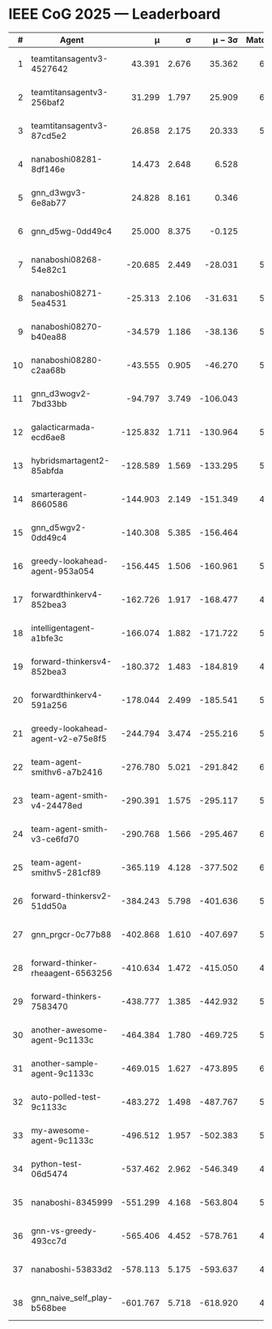 # IEEE CoG 2025 — Leaderboard

| # | Agent | μ | σ | μ − 3σ | Matches | Updated |
|---:|---|---:|---:|---:|---:|---|
| 1 | teamtitansagentv3-4527642 | 43.391 | 2.676 | 35.362 | 6096 | 2025-08-30 04:04 |
| 2 | teamtitansagentv3-256baf2 | 31.299 | 1.797 | 25.909 | 6056 | 2025-08-30 04:04 |
| 3 | teamtitansagentv3-87cd5e2 | 26.858 | 2.175 | 20.333 | 5560 | 2025-08-30 04:04 |
| 4 | nanaboshi08281-8df146e | 14.473 | 2.648 | 6.528 | 206 | 2025-08-30 04:04 |
| 5 | gnn_d3wgv3-6e8ab77 | 24.828 | 8.161 | 0.346 | 118 | 2025-08-30 04:04 |
| 6 | gnn_d5wg-0dd49c4 | 25.000 | 8.375 | -0.125 | 100 | 2025-08-30 04:04 |
| 7 | nanaboshi08268-54e82c1 | -20.685 | 2.449 | -28.031 | 5580 | 2025-08-30 04:04 |
| 8 | nanaboshi08271-5ea4531 | -25.313 | 2.106 | -31.631 | 5998 | 2025-08-30 04:04 |
| 9 | nanaboshi08270-b40ea88 | -34.579 | 1.186 | -38.136 | 5900 | 2025-08-30 04:04 |
| 10 | nanaboshi08280-c2aa68b | -43.555 | 0.905 | -46.270 | 5438 | 2025-08-30 04:04 |
| 11 | gnn_d3wogv2-7bd33bb | -94.797 | 3.749 | -106.043 | 224 | 2025-08-30 04:04 |
| 12 | galacticarmada-ecd6ae8 | -125.832 | 1.711 | -130.964 | 5560 | 2025-08-30 04:04 |
| 13 | hybridsmartagent2-85abfda | -128.589 | 1.569 | -133.295 | 5086 | 2025-08-30 04:04 |
| 14 | smarteragent-8660586 | -144.903 | 2.149 | -151.349 | 4522 | 2025-08-30 04:04 |
| 15 | gnn_d5wgv2-0dd49c4 | -140.308 | 5.385 | -156.464 | 180 | 2025-08-30 04:04 |
| 16 | greedy-lookahead-agent-953a054 | -156.445 | 1.506 | -160.961 | 5428 | 2025-08-30 04:04 |
| 17 | forwardthinkerv4-852bea3 | -162.726 | 1.917 | -168.477 | 4695 | 2025-08-30 04:04 |
| 18 | intelligentagent-a1bfe3c | -166.074 | 1.882 | -171.722 | 5031 | 2025-08-30 04:04 |
| 19 | forward-thinkersv4-852bea3 | -180.372 | 1.483 | -184.819 | 4701 | 2025-08-30 04:04 |
| 20 | forwardthinkerv4-591a256 | -178.044 | 2.499 | -185.541 | 5029 | 2025-08-30 04:04 |
| 21 | greedy-lookahead-agent-v2-e75e8f5 | -244.794 | 3.474 | -255.216 | 5700 | 2025-08-30 04:04 |
| 22 | team-agent-smithv6-a7b2416 | -276.780 | 5.021 | -291.842 | 6000 | 2025-08-30 04:04 |
| 23 | team-agent-smith-v4-24478ed | -290.391 | 1.575 | -295.117 | 5458 | 2025-08-30 04:04 |
| 24 | team-agent-smith-v3-ce6fd70 | -290.768 | 1.566 | -295.467 | 6398 | 2025-08-30 04:04 |
| 25 | team-agent-smithv5-281cf89 | -365.119 | 4.128 | -377.502 | 6040 | 2025-08-30 04:04 |
| 26 | forward-thinkersv2-51dd50a | -384.243 | 5.798 | -401.636 | 5308 | 2025-08-30 04:04 |
| 27 | gnn_prgcr-0c77b88 | -402.868 | 1.610 | -407.697 | 5410 | 2025-08-30 04:04 |
| 28 | forward-thinker-rheaagent-6563256 | -410.634 | 1.472 | -415.050 | 4928 | 2025-08-30 04:04 |
| 29 | forward-thinkers-7583470 | -438.777 | 1.385 | -442.932 | 5940 | 2025-08-30 04:04 |
| 30 | another-awesome-agent-9c1133c | -464.384 | 1.780 | -469.725 | 5620 | 2025-08-30 04:04 |
| 31 | another-sample-agent-9c1133c | -469.015 | 1.627 | -473.895 | 6020 | 2025-08-30 04:04 |
| 32 | auto-polled-test-9c1133c | -483.272 | 1.498 | -487.767 | 5800 | 2025-08-30 04:04 |
| 33 | my-awesome-agent-9c1133c | -496.512 | 1.957 | -502.383 | 5880 | 2025-08-30 04:04 |
| 34 | python-test-06d5474 | -537.462 | 2.962 | -546.349 | 4860 | 2025-08-30 04:04 |
| 35 | nanaboshi-8345999 | -551.299 | 4.168 | -563.804 | 5090 | 2025-08-30 04:04 |
| 36 | gnn-vs-greedy-493cc7d | -565.406 | 4.452 | -578.761 | 4540 | 2025-08-30 04:04 |
| 37 | nanaboshi-53833d2 | -578.113 | 5.175 | -593.637 | 4340 | 2025-08-30 04:04 |
| 38 | gnn_naive_self_play-b568bee | -601.767 | 5.718 | -618.920 | 4940 | 2025-08-30 04:04 |
